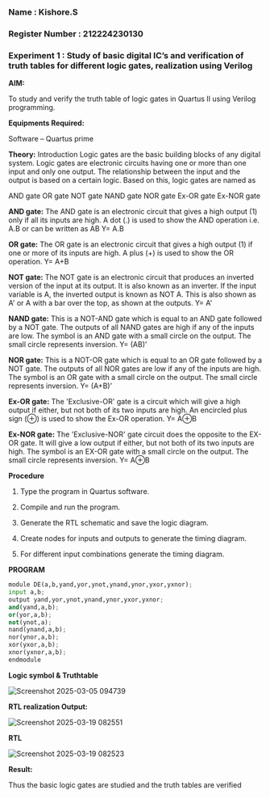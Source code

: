 ### Name : Kishore.S
### Register Number : 212224230130
### Experiment 1 : Study of basic digital IC’s and verification of truth tables for different logic gates, realization using Verilog 

**AIM:** 

To study and verify the truth table of logic gates in Quartus II using Verilog programming.

**Equipments Required:**

Software – Quartus prime 

**Theory:**
Introduction Logic gates are the basic building blocks of any digital system. Logic gates are electronic circuits having one or more than one input and only one output. The relationship between the input and the output is based on a certain logic. Based on this, logic gates are named as

AND gate OR gate NOT gate NAND gate NOR gate Ex-OR gate Ex-NOR gate

**AND gate:**
The AND gate is an electronic circuit that gives a high output (1) only if all its inputs are high. A dot (.) is used to show the AND operation i.e. A.B or can be written as AB
Y= A.B

**OR gate:** 
The OR gate is an electronic circuit that gives a high output (1) if one or more of its inputs are high. A plus (+) is used to show the OR operation.
Y= A+B

**NOT gate:**
The NOT gate is an electronic circuit that produces an inverted version of the input at its output. It is also known as an inverter. If the input variable is A, the inverted output is known as NOT A. This is also shown as A' or A with a bar over the top, as shown at the outputs.
Y= A'

**NAND gate:**
This is a NOT-AND gate which is equal to an AND gate followed by a NOT gate. The outputs of all NAND gates are high if any of the inputs are low. The symbol is an AND gate with a small circle on the output. The small circle represents inversion.
Y= (AB)’

**NOR gate:**
This is a NOT-OR gate which is equal to an OR gate followed by a NOT gate. The outputs of all NOR gates are low if any of the inputs are high. The symbol is an OR gate with a small circle on the output. The small circle represents inversion.
Y= (A+B)’

**Ex-OR gate:**
The 'Exclusive-OR' gate is a circuit which will give a high output if either, but not both of its two inputs are high. An encircled plus sign (⊕) is used to show the Ex-OR operation.
Y= A⊕B

**Ex-NOR gate:**
The 'Exclusive-NOR' gate circuit does the opposite to the EX-OR gate. It will give a low output if either, but not both of its two inputs are high. The symbol is an EX-OR gate with a small circle on the output. The small circle represents inversion.
Y= A⊕B

**Procedure** 

1.	Type the program in Quartus software.

2.	Compile and run the program.

3.	Generate the RTL schematic and save the logic diagram.

4.	Create nodes for inputs and outputs to generate the timing diagram.

5.	For different input combinations generate the timing diagram.


**PROGRAM**
```python
module DE(a,b,yand,yor,ynot,ynand,ynor,yxor,yxnor);
input a,b;
output yand,yor,ynot,ynand,ynor,yxor,yxnor;
and(yand,a,b);
or(yor,a,b);
not(ynot,a);
nand(ynand,a,b);
nor(ynor,a,b);
xor(yxor,a,b);
xnor(yxnor,a,b);
endmodule
```
 
**Logic symbol & Truthtable**

![Screenshot 2025-03-05 094739](https://github.com/user-attachments/assets/c329337e-fd10-4219-96eb-3751f38114b1)

**RTL realization Output:** 

![Screenshot 2025-03-19 082551](https://github.com/user-attachments/assets/d33079c7-43ac-498c-87bb-bf1a4e4baf8f)


**RTL**

![Screenshot 2025-03-19 082523](https://github.com/user-attachments/assets/fccdd7c2-fad6-4d0e-9e78-6e46bf98296c)


**Result:**

Thus the basic logic gates are studied and the truth tables are verified

